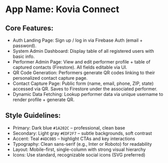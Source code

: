 # **App Name**: Kovia Connect

## Core Features:

- Auth Landing Page: Sign up / log in via Firebase Auth (email + password).
- System Admin Dashboard: Display table of all registered users with basic info.
- Performer Admin Page: View and edit performer profile + table of captured contacts (Firestore). All fields editable via UI.
- QR Code Generation: Performers generate QR codes linking to their personalized contact capture page.
- Contact Capture Page: Public form (name, email, phone, ZIP, state) accessed via QR. Saves to Firestore under the associated performer.
- Dynamic Data Fetching: Lookup performer data via unique username to render profile + generate QR.

## Style Guidelines:

- Primary: Dark blue `#1A202C` – professional, clean base
- Secondary: Light gray `#EDF2F7` – subtle backgrounds, soft contrast
- Accent: Teal `#4DC0B5` – highlight CTAs and key interactions
- Typography: Clean sans-serif (e.g., Inter or Roboto) for readability
- Layout: Mobile-first, single-column with strong visual hierarchy
- Icons: Use standard, recognizable social icons (SVG preferred)